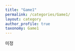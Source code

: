 ```yaml
---
title: "Game1"
permalink: /categories/Game1/
layout: category
author_profile: true
taxonomy: Game1
---
```


미정